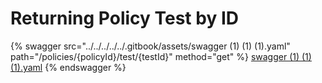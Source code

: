 # Returning Policy Test by ID

{% swagger src="../../../../../.gitbook/assets/swagger (1) (1) (1).yaml" path="/policies/{policyId}/test/{testId}"
method="get" %}
[swagger (1) (1) (1).yaml](<../../../../../.gitbook/assets/swagger (1) (1) (1).yaml>)
{% endswagger %}
